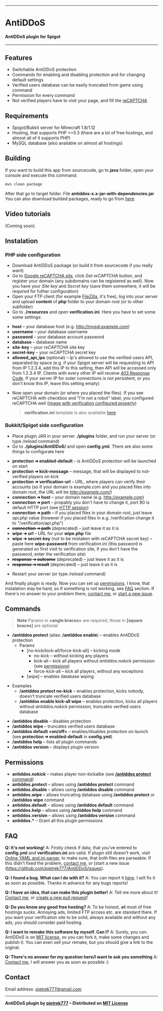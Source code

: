 

----------

# AntiDDoS
#### AntiDDoS plugin for Spigot

----------

## Features
* Switchable AntiDDoS protection
* Commands for enabling and disabling protection and for changing default settings
* Verified users database can be easily truncated from game using command
* Permission for every command
* Not verified players have to visit your page, and fill the [reCAPTCHA](https://www.google.com/recaptcha/intro/)


## Requirements
* Spigot/Bukkit server for Minecraft 1.8/1.12
* Hosting, that supports PHP >=5.3 (there are a lot of free hostings, and almost all of it supports PHP)
* MySQL database (also available on almost all hostings)

## Building
If you want to build this app from sourcecode, go to __java__ folder, open your console and execute this command:

```sh
mvn clean package
```

After that go to target folder. File __antiddos-x.x-jar-with-dependencies.jar__ 
You can also download builded packages, ready to go from [here](https://github.com/pietrek777/AntiDDoS/releases)

## Video tutorials
(Coming soon)
## Instalation
### PHP side configuration
 * Download AntiDDoS package (or build it from sourcecode if you really want)
 * Go to [Google reCAPTCHA site](https://www.google.com/recaptcha/intro/), click *Get reCAPTCHA* button, and register your domain (any subdomains can be registered as well). Now you have your *Site key* and *Secret key* (save them somewhere, it will be required for futher configuration)
 * Open your FTP client (for example [FileZilla](https://filezilla-project.org/), it's free), log into your server and upload **content** of **php** folder to your domain root (or to other subfolder)
 *  Go to **./resources** and open **verification.ini**. Here you have to set some some settings:
  - **host** – your database host (e.g. http://mysql.example.com)
  -  **username** – your database username
  -  **password** – your database account password
  -  **database** – database name
  -  **site-key** – your *reCAPTCHA* site key
  -  **secret-key** – your *reCAPTCHA* secret key
  - **allowed_api_ips** (optional) – Ip's allowed to use the verified-users API, separated by space (e.g. if your Spigot server will be requesting to API from IP 1.2.3.4, add this IP to this setting, then API will be accessed only from 1.2.3.4 IP. Clients with every other IP will receive [403 Response Code](https://en.wikipedia.org/wiki/HTTP_403). If your server IP for outer connections is not persistent, or you don't know this IP, leave this setting empty)
 * Now open your domain (or where you placed the files). If you see reCAPTCHA with checkbox and "I'm not a robot" label, you configured reCAPTCHA well ([image with verification configured properly](http://i.imgur.com/24xFf1Q))
 
   > **verification.ini**  template is also available [here](https://pastebin.com/4rudZNiA)


### Bukkit/Spigot side configuration
 * Place plugin JAR in your server **./plugins** folder, and run your server (or type */reload* command)
 * Go to **./plugins/AntiDDoS/** and open **config.yml**. There are also some things to configurate here
  - **protection ➔ enabled-default** – is AntiDDoS protection will be launched on start
  - **protection ➔ kick-message** – message, that will be displayed to not-verified players on kick
  - **protection ➔ verification-url** – URL, where players can verify their accounts (so if your domain is example.com and you placed files into domain root, the URL will be *http://example.com/*)
  - **connection ➔ host** – your domain name (e.g. http://example.com)
  - **connection ➔ port** – propably you don't have to change it, port 80 is default HTTP port (see [HTTP session](https://en.wikipedia.org/wiki/Hypertext_Transfer_Protocol#HTTP_session))
  - **connection ➔ path** – if you placed files in your domain root, just leave *api.php* value (however if you placed files in e.g. /verification change it to "/verification/api.php")
  -  **~~connection ➔ path~~** (deprecated) – just leave it as it is
  -  **wipe ➔ url** – URL for your **wipe.php** file
  - **wipe ➔ secret-key** (not to be mistaken with reCAPTCHA secret key) – paste here **wipe-password** from verification.ini (this password is generated on first visit to verification site, if you don't have the password, enter the verification site)
  -  **~~response ➔ outcome~~** (deprecated) – just leave it as it is
  -  **~~response ➔ result~~** (deprecated) – just leave it as it is
 * Restart your server (or type */reload* command)

And finally plugin is ready. Now you can set up [permissions](#permissions). I know, that instalation may be hard, so if something is not working, see [FAQ](#faq) section. If there's no answer to your problem there, [contact me](#contact), or [start a new issue](https://github.com/pietrek777/AntiDDoS/issues).

## Commands
> **Note**
> Params in **&lt;angle braces&gt;** are required, those in **[square braces]** are optional

 * **/antiddos protect** (alias: **/antiddos enable**) – enables AntiDDoS protection
    - Params
      -  [no-kick/kick-all/force-kick-all] – kicking mode
         - no-kick – without kicking any players
          - kick-all – kick all players without *antiddos.nokick* permission (see [permissions](#permissions))
          - force-kick-all – kick all players, without any exceptions
      - [wipe] – enables database wiping
  - Examples
     - **/antiddos protect no-kick** – enables protection, kicks nobody, doesn't truncate verified users database
     - **/antiddos enable kick-all wipe** – enables protection, kicks all players without *antiddos.nokick* permission, truncates verified users database
 * **/antiddos disable** – disables protection
 * **/antiddos wipe** – truncates verified users database
  *  **/antiddos default &lt;on/off&gt;** – enables/disables protection on launch (see **protection ➔ enabled-default** in **config.yml**)
  *  **/antiddos help** – lists all plugin commands
  *  **/antiddos version** – displays plugin version
 
## Permissions
  * **antiddos.nokick** – makes player non-kickalbe (see [**/antiddos protect** command](#commands))
  * **antiddos.protect** – allows using **/antiddos protect** command
  * **antiddos.disable** – allows using **/antiddos disable** command
  * **antiddos.wipe** – allows truncating database using **/antiddos protect** or **/antiddos wipe** command
  * **antiddos.default** – allows using **/antiddos default** command
  * **antiddos.help** – allows using **/antiddos help** command
  * **antiddos.version** – allows using **/antiddos version** command
  * **antiddos.&ast;** – Grant all this plugin permissions
  
## FAQ
**Q: It's not working!**
A:  Firstly check if data, that you've entered to **config.yml** and **verification.ini** are valid. If plugin still doesn't work, visit [Online YAML and ini parser](http://www.unserialize.me/), to make sure, that both files are parseable. If this didn't fixed the problem, [contact me](#contact), or [start a new issue (https://github.com/pietrek777/AntiDDoS/issues).

**Q: I found a bug. What can I do with it?**
A: You can report it [here](https://github.com/pietrek777/AntiDDoS/issues). I will fix it as soon as possible. Thanks in advance for any bugs reports!

**Q: I have an idea, that can make this plugin better!**
A:  Tell me more about it! [Contact me](#contact), or [create a new pull request](https://github.com/pietrek777/AntiDDoS/pulls)!

**Q: Do you know any good free hosting?**
A:  To be honest, ~~all~~ most of free hostings sucks. Annoying ads, limited FTP access etc. are standard there. If you want your verification site to be solid, always available and without any ads, you should consider paid hosting.

**Q: I want to remake this software by myself. Can I?**
A:  Surely, you can. AntiDDoS is on [MIT license](https://github.com/pietrek777/AntiDDoS/blob/master/LICENSE), so you can fork it, make some changes and publish it. You can even sell your remake, but you should give a link to the orginal.

**Q: There's no answer for my question here/I want to ask you something**
A:  [Contact me](#contact), I will answer you as soon as possible :)

## Contact
Email address: [pietrek777@gmail.com](mailto:pietrek777@gmail.com)


-------
**AntiDDoS plugin by [pietrek777](https://github.com/pietrek777) – Distributed on [MIT License](https://opensource.org/licenses/MIT)**
